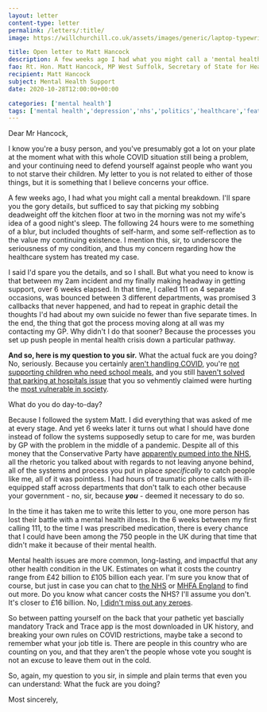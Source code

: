 ```yaml
---
layout: letter
content-type: letter
permalink: /letters/:title/
image: https://willchurchill.co.uk/assets/images/generic/laptop-typewriter.jpg

title: Open letter to Matt Hancock
description: A few weeks ago I had what you might call a 'mental health episode'. Getting help for it has not been an easy journey...
fao: Rt. Hon. Matt Hancock, MP West Suffolk, Secretary of State for Health of the United Kingdom
recipient: Matt Hancock
subject: Mental Health Support
date: 2020-10-28T12:00:00+00:00

categories: ['mental health']
tags: ['mental health','depression','nhs','politics','healthcare','featured']
---
```

Dear Mr Hancock,

I know you're a busy person, and you've presumably got a lot on your plate at the moment what with this whole COVID situation still being a problem, and your continuing need to defend yourself against people who want you to not starve their children. My letter to you is not related to either of those things, but it is something that I believe concerns your office.

A few weeks ago, I had what you might call a mental breakdown. I'll spare you the gory details, but sufficed to say that picking my sobbing deadweight off the kitchen floor at two in the morning was not my wife's idea of a good night's sleep. The following 24 hours were to me something of a blur, but included thoughts of self-harm, and some self-reflection as to the value my continuing existence. I mention this, sir, to underscore the seriousness of my condition, and thus my concern regarding how the healthcare system has treated my case.

I said I'd spare you the details, and so I shall. But what you need to know is that between my 2am incident and my finally making headway in getting support, over 6 weeks elapsed. In that time, I called 111 on 4 separate occasions, was bounced between 3 different departments, was promised 3 callbacks that never happened, and had to repeat in graphic detail the thoughts I'd had about my own suicide no fewer than five separate times. In the end, the thing that got the process moving along at all was my contacting my GP. Why didn't I do that sooner? Because the processes you set up push people in mental health crisis down a particular pathway.

**And so, here is my question to you sir.** What the actual fuck are you doing? No, seriously. Because you certainly [aren't handling COVID](https://www.bmj.com/content/369/bmj.m1932), you're [not supporting children who need school meals](https://www.theyworkforyou.com/divisions/pw-2020-10-21-154-commons), and you still [haven't solved that parking at hospitals issue](https://inews.co.uk/news/politics/matt-hancock-blocked-boris-johnsons-abolish-hospital-car-park-fees-557269) that you so vehmently claimed were hurting the [most vulnerable in society](https://twitter.com/MattHancock/status/1198540109701931008).

What do you do day-to-day?

Because I followed the system Matt. I did everything that was asked of me at every stage. And yet 6 weeks later it turns out what I should have done instead of follow the systems supposedly setup to care for me, was burden by GP with the problem in the middle of a pandemic. Despite all of this money that the Conservative Party have [apparently pumped into the NHS](https://fullfact.org/election-2019/nhs-spending-biggest-boost/), all the rhetoric you talked about with regards to not leaving anyone behind, all of the systems and process you put in place *specifically* to catch people like me, all of it was pointless. I had hours of traumatic phone calls with ill-equipped staff across departments that don't talk to each other because your government - no, sir, because ***you*** - deemed it necessary to do so.

In the time it has taken me to write this letter to you, one more person has lost their battle with a mental health illness. In the 6 weeks between my first calling 111, to the time I was prescribed medication, there is every chance that I could have been among the 750 people in the UK during that time that didn't make it because of their mental health.

Mental health issues are more common, long-lasting, and impactful that any other health condition in the UK. Estimates on what it costs the country range from £42 billion to £105 billion each year. I'm sure you know that of course, but just in case you can chat to [the NHS](https://www.networks.nhs.uk/nhs-networks/regional-mental-health-workshop-mids-east/documents/supporting-materials/nmhdu-factfile-3.pdf) or [MHFA England](https://mhfaengland.org/mhfa-centre/research-and-evaluation/mental-health-statistics/) to find out more. Do you know what cancer costs the NHS? I'll assume you don't. It's closer to £16 billion. No, [I didn't miss out any zeroes](https://www.ox.ac.uk/news/2012-11-07-cancer-costs-uk-economy-%C2%A3158bn-year#:~:text=An%20Oxford%20University%20study%20has,that%20for%20any%20other%20cancer.). 

So between patting yourself on the back that your pathetic yet bascially mandatory Track and Trace app is the most downloaded in UK history, and breaking your own rules on COVID restrictions, maybe take a second to remember what your job title is. There are people in this country who are counting on you, and that they aren't the people whose vote you sought is not an excuse to leave them out in the cold.

So, again, my question to you sir, in simple and plain terms that even you can understand: What the fuck are you doing?

Most sincerely, 
